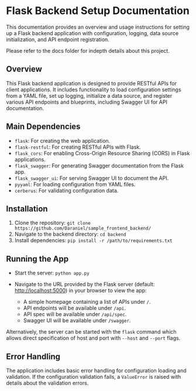 # Flask Backend Setup Documentation

This documentation provides an overview and usage instructions for setting up a Flask backend application with
configuration, logging, data source initialization, and API endpoint registration.

Please refer to the docs folder for indepth details about this project.

## Overview

This Flask backend application is designed to provide RESTful APIs for client applications. It includes functionality to
load configuration settings from a YAML file, set up logging, initialize a data source, and register various API
endpoints and blueprints, including Swagger UI for API documentation.

## Main Dependencies

- `flask`: For creating the web application.
- `flask-restful`: For creating RESTful APIs with Flask.
- `flask_cors`: For enabling Cross-Origin Resource Sharing (CORS) in Flask applications.
- `flask_swagger`: For generating Swagger documentation from the Flask app.
- `flask_swagger_ui`: For serving Swagger UI to document the API.
- `pyyaml`: For loading configuration from YAML files.
- `cerberus`: For validating configuration data.

## Installation

1. Clone the repository: `git clone https://github.com/Daraniel/sample_frontend_backend/`
2. Navigate to the backend directory: `cd backend`
3. Install dependencies: `pip install -r /path/to/requirements.txt`

## Running the App

- Start the server: `python app.py`
- Navigate to the URL provided by the Flask server (default: [http://localhost:5000](http://localhost:5000)) in your
  browser to view the app:

    - A simple homepage containing a list of APIs under `/`.
    - API endpoints will be available under `/api`.
    - API spec will be available under `/api/spec`.
    - Swagger UI will be available under `/swagger`.

Alternatively, the server can be started with the `flask` command which allows direct specification of host and port
with `--host` and `--port` flags.

## Error Handling

The application includes basic error handling for configuration loading and validation. If the configuration validation
fails, a `ValueError` is raised with details about the validation errors.
